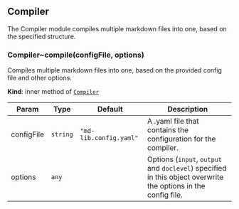 <a name="module_Compiler"></a>

## Compiler
The Compiler module compiles multiple markdown files into one, based on the specified structure.

<a name="module_Compiler..compile"></a>

### Compiler~compile(configFile, options)
Compiles multiple markdown files into one, based on the provided config file and other options.

**Kind**: inner method of [<code>Compiler</code>](#module_Compiler)  

| Param | Type | Default | Description |
| --- | --- | --- | --- |
| configFile | <code>string</code> | <code>&quot;md-lib.config.yaml&quot;</code> | A .yaml file that contains the configuration for the compiler. |
| options | <code>any</code> |  | Options (`input`, `output` and `doclevel`) specified in this object overwrite the options in the config file. |

